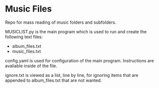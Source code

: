 # Music Files
Repo for mass reading of music folders and subfolders.

MUSICLIST.py is the main program which is used to run and create the following text files:
- album_files.txt
- music_files.txt

config.yaml is used for configuration of the main program. Instructions are avaliable inside of the file.

ignore.txt is viewed as a list, line by line, for ignoring items that are appended to album_files.txt that are not wanted.
